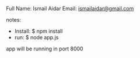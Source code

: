 Full Name: Ismail Aidar
Email: ismailaidar@gmail.com

notes:
- Install:
 $ npm install
- run:
 $ node app.js

app will be running in port 8000
